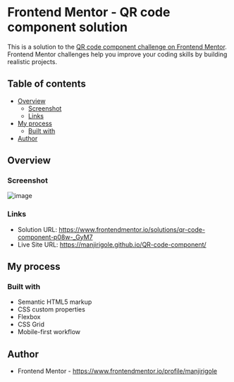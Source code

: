 # Frontend Mentor - QR code component solution

This is a solution to the [QR code component challenge on Frontend Mentor](https://www.frontendmentor.io/challenges/qr-code-component-iux_sIO_H). Frontend Mentor challenges help you improve your coding skills by building realistic projects.

## Table of contents

- [Overview](#overview)
  - [Screenshot](#screenshot)
  - [Links](#links)
- [My process](#my-process)
  - [Built with](#built-with)
- [Author](#author)

## Overview

### Screenshot

![image](https://github.com/user-attachments/assets/fa0f9a35-f2c0-4c80-bd26-d89121f47fb7)


### Links

- Solution URL: https://www.frontendmentor.io/solutions/qr-code-component-p08w-_GyM7
- Live Site URL: https://manjirigole.github.io/QR-code-component/

## My process

### Built with

- Semantic HTML5 markup
- CSS custom properties
- Flexbox
- CSS Grid
- Mobile-first workflow

## Author

- Frontend Mentor - https://www.frontendmentor.io/profile/manjirigole
